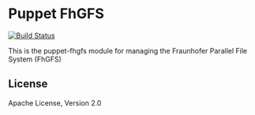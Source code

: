# Puppet FhGFS

[![Build Status](https://travis-ci.org/deric/puppet-fhgfs.png?branch=travis)](https://travis-ci.org/deric/puppet-fhgfs)

This is the puppet-fhgfs module for managing the Fraunhofer Parallel File System (FhGFS)

## License

Apache License, Version 2.0

